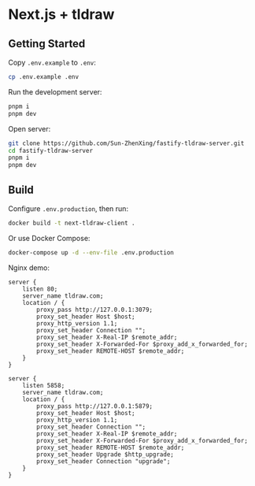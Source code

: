 # Next.js + tldraw

## Getting Started

Copy `.env.example` to `.env`:

```bash
cp .env.example .env
```

Run the development server:

```bash
pnpm i
pnpm dev
```

Open server:

```bash
git clone https://github.com/Sun-ZhenXing/fastify-tldraw-server.git
cd fastify-tldraw-server
pnpm i
pnpm dev
```

## Build

Configure `.env.production`, then run:

```bash
docker build -t next-tldraw-client .
```

Or use Docker Compose:

```bash
docker-compose up -d --env-file .env.production
```

Nginx demo:

```nginx
server {
    listen 80;
    server_name tldraw.com;
    location / {
        proxy_pass http://127.0.0.1:3079;
        proxy_set_header Host $host;
        proxy_http_version 1.1;
        proxy_set_header Connection "";
        proxy_set_header X-Real-IP $remote_addr;
        proxy_set_header X-Forwarded-For $proxy_add_x_forwarded_for;
        proxy_set_header REMOTE-HOST $remote_addr;
    }
}

server {
    listen 5858;
    server_name tldraw.com;
    location / {
        proxy_pass http://127.0.0.1:5879;
        proxy_set_header Host $host;
        proxy_http_version 1.1;
        proxy_set_header Connection "";
        proxy_set_header X-Real-IP $remote_addr;
        proxy_set_header X-Forwarded-For $proxy_add_x_forwarded_for;
        proxy_set_header REMOTE-HOST $remote_addr;
        proxy_set_header Upgrade $http_upgrade;
        proxy_set_header Connection "upgrade";
    }
}
```
